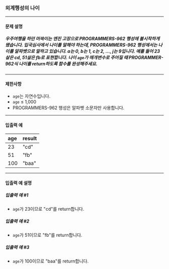 ### 외계행성의 나이

***

#### 문제 설명
##### 우주여행을 하던 머쓱이는 엔진 고장으로 PROGRAMMERS-962 행성에 불시착하게 됐습니다. 입국심사에서 나이를 말해야 하는데, PROGRAMMERS-962 행성에서는 나이를 알파벳으로 말하고 있습니다. a는 0, b는 1, c는 2, ..., j는 9입니다. 예를 들어 23살은 cd, 51살은 fb로 표현합니다. 나이 `age`가 매개변수로 주어질 때 PROGRAMMER-962식 나이를 return하도록 함수를 완성해주세요.

***

#### 제한사항
* `age`는 자연수입니다.
* `age` ≤ 1,000
* PROGRAMMERS-962 행성은 알파벳 소문자만 사용합니다.

***

#### 입출력 예
age	|result|
|:--|:--
23	|"cd"  |
51	|"fb"  |
100	|"baa" |

***

#### 입출력 예 설명
##### 입출력 예 #1
* `age`가 23이므로 "cd"를 return합니다.

##### 입출력 예 #2
* `age`가 51이므로 "fb"를 return합니다.

##### 입출력 예 #3
* `age`가 100이므로 "baa"를 return합니다.